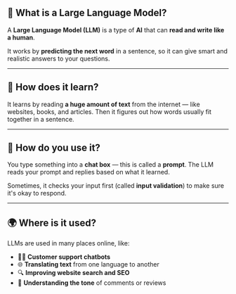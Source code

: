 
## 🤖 What is a Large Language Model?

A **Large Language Model (LLM)** is a type of **AI** that can **read and write like a human**.

It works by **predicting the next word** in a sentence, so it can give smart and realistic answers to your questions.

---

## 🧠 How does it learn?

It learns by reading **a huge amount of text** from the internet — like websites, books, and articles.
Then it figures out how words usually fit together in a sentence.

---

## 💬 How do you use it?

You type something into a **chat box** — this is called a **prompt**.
The LLM reads your prompt and replies based on what it learned.

Sometimes, it checks your input first (called **input validation**) to make sure it's okay to respond.

---

## 🌍 Where is it used?

LLMs are used in many places online, like:

* 🧑‍💼 **Customer support chatbots**
* 🌐 **Translating text** from one language to another
* 🔍 **Improving website search and SEO**
* 💬 **Understanding the tone** of comments or reviews

